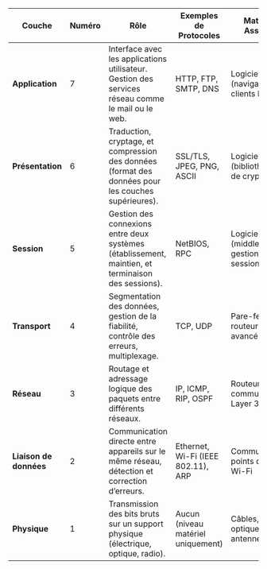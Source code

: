 | **Couche**            | **Numéro** | **Rôle**                                                                                             | **Exemples de Protocoles**           | **Matériel Associé**               |
|------------------------|------------|-------------------------------------------------------------------------------------------------------|--------------------------------------|------------------------------------|
| **Application**        | 7          | Interface avec les applications utilisateur. Gestion des services réseau comme le mail ou le web.    | HTTP, FTP, SMTP, DNS                | Logiciels (navigateurs, clients FTP) |
| **Présentation**       | 6          | Traduction, cryptage, et compression des données (format des données pour les couches supérieures).   | SSL/TLS, JPEG, PNG, ASCII           | Logiciels (bibliothèques de cryptage) |
| **Session**            | 5          | Gestion des connexions entre deux systèmes (établissement, maintien, et terminaison des sessions).   | NetBIOS, RPC                        | Logiciels (middleware, gestion de sessions) |
| **Transport**          | 4          | Segmentation des données, gestion de la fiabilité, contrôle des erreurs, multiplexage.               | TCP, UDP                            | Pare-feu, routeurs avancés         |
| **Réseau**             | 3          | Routage et adressage logique des paquets entre différents réseaux.                                   | IP, ICMP, RIP, OSPF                 | Routeurs, commutateurs Layer 3     |
| **Liaison de données** | 2          | Communication directe entre appareils sur le même réseau, détection et correction d’erreurs.         | Ethernet, Wi-Fi (IEEE 802.11), ARP       | Commutateurs, points d'accès Wi-Fi |
| **Physique**           | 1          | Transmission des bits bruts sur un support physique (électrique, optique, radio).                    | Aucun (niveau matériel uniquement)  | Câbles, fibres optiques, antennes, hubs |
